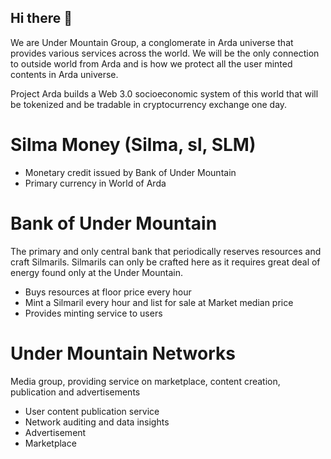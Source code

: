 ## Hi there 👋
We are Under Mountain Group, a conglomerate in Arda universe that provides various services across the world. We will be the only connection to outside world from Arda and is how we protect all the user minted contents in Arda universe.

Project Arda builds a Web 3.0 socioeconomic system of this world that will be tokenized and be tradable in cryptocurrency exchange one day.

Silma Money (Silma, sl, SLM)
=
- Monetary credit issued by Bank of Under Mountain
- Primary currency in World of Arda

Bank of Under Mountain
=
The primary and only central bank that periodically reserves resources and craft Silmarils. Silmarils can only be crafted here as it requires great deal of energy found only at the Under Mountain.

- Buys resources at floor price every hour
- Mint a Silmaril every hour and list for sale at Market median price
- Provides minting service to users

Under Mountain Networks
=
Media group, providing service on marketplace, content creation, publication and advertisements

- User content publication service
- Network auditing and data insights
- Advertisement
- Marketplace

<!--

**Here are some ideas to get you started:**

🙋‍♀️ A short introduction - what is your organization all about?
🌈 Contribution guidelines - how can the community get involved?
👩‍💻 Useful resources - where can the community find your docs? Is there anything else the community should know?
🍿 Fun facts - what does your team eat for breakfast?
🧙 Remember, you can do mighty things with the power of [Markdown](https://docs.github.com/github/writing-on-github/getting-started-with-writing-and-formatting-on-github/basic-writing-and-formatting-syntax)
-->
